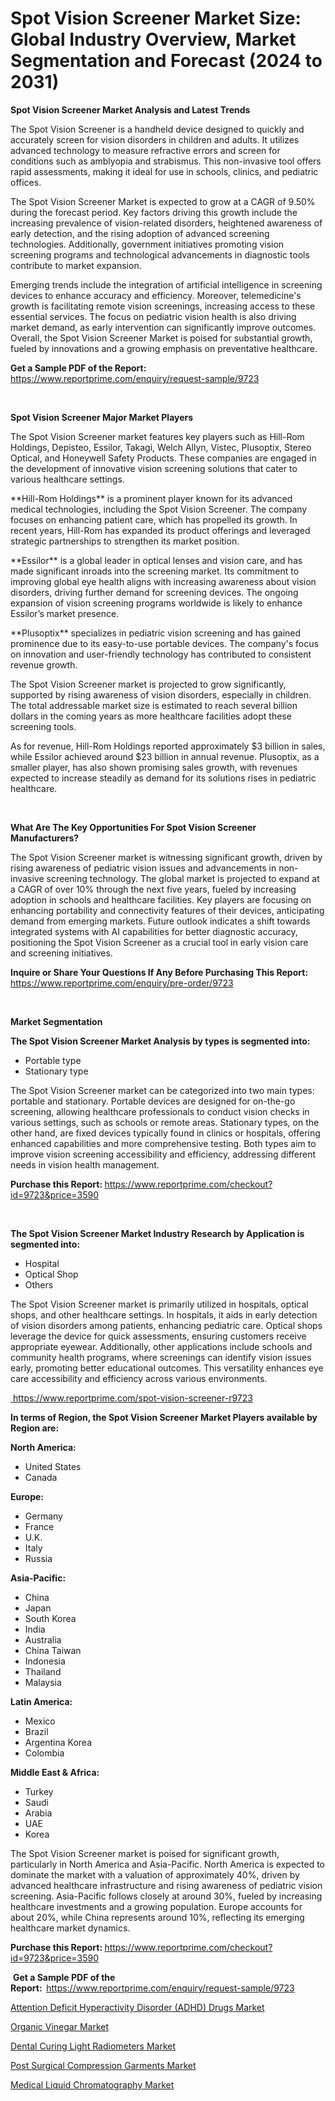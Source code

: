 <p><h1>Spot Vision Screener Market Size: Global Industry Overview, Market Segmentation and Forecast (2024 to 2031)</h1></p><p><strong>Spot Vision Screener Market Analysis and Latest Trends</strong></p>
<p><p>The Spot Vision Screener is a handheld device designed to quickly and accurately screen for vision disorders in children and adults. It utilizes advanced technology to measure refractive errors and screen for conditions such as amblyopia and strabismus. This non-invasive tool offers rapid assessments, making it ideal for use in schools, clinics, and pediatric offices.</p><p>The Spot Vision Screener Market is expected to grow at a CAGR of 9.50% during the forecast period. Key factors driving this growth include the increasing prevalence of vision-related disorders, heightened awareness of early detection, and the rising adoption of advanced screening technologies. Additionally, government initiatives promoting vision screening programs and technological advancements in diagnostic tools contribute to market expansion. </p><p>Emerging trends include the integration of artificial intelligence in screening devices to enhance accuracy and efficiency. Moreover, telemedicine's growth is facilitating remote vision screenings, increasing access to these essential services. The focus on pediatric vision health is also driving market demand, as early intervention can significantly improve outcomes. Overall, the Spot Vision Screener Market is poised for substantial growth, fueled by innovations and a growing emphasis on preventative healthcare.</p></p>
<p><strong>Get a Sample PDF of the Report:&nbsp;</strong> <a href="https://www.reportprime.com/enquiry/request-sample/9723?utm_campaign=32&utm_medium=2&utm_source=Github&utm_content=ia&utm_term=28112024&utm_id=spot-vision-screener">https://www.reportprime.com/enquiry/request-sample/9723</a></p>
<p>&nbsp;</p>
<p><strong>Spot Vision Screener Major Market Players</strong></p>
<p><p>The Spot Vision Screener market features key players such as Hill-Rom Holdings, Depisteo, Essilor, Takagi, Welch Allyn, Vistec, Plusoptix, Stereo Optical, and Honeywell Safety Products. These companies are engaged in the development of innovative vision screening solutions that cater to various healthcare settings.</p><p>**Hill-Rom Holdings** is a prominent player known for its advanced medical technologies, including the Spot Vision Screener. The company focuses on enhancing patient care, which has propelled its growth. In recent years, Hill-Rom has expanded its product offerings and leveraged strategic partnerships to strengthen its market position.</p><p>**Essilor** is a global leader in optical lenses and vision care, and has made significant inroads into the screening market. Its commitment to improving global eye health aligns with increasing awareness about vision disorders, driving further demand for screening devices. The ongoing expansion of vision screening programs worldwide is likely to enhance Essilor’s market presence.</p><p>**Plusoptix** specializes in pediatric vision screening and has gained prominence due to its easy-to-use portable devices. The company's focus on innovation and user-friendly technology has contributed to consistent revenue growth. </p><p>The Spot Vision Screener market is projected to grow significantly, supported by rising awareness of vision disorders, especially in children. The total addressable market size is estimated to reach several billion dollars in the coming years as more healthcare facilities adopt these screening tools.</p><p>As for revenue, Hill-Rom Holdings reported approximately $3 billion in sales, while Essilor achieved around $23 billion in annual revenue. Plusoptix, as a smaller player, has also shown promising sales growth, with revenues expected to increase steadily as demand for its solutions rises in pediatric healthcare.</p></p>
<p>&nbsp;</p>
<p><strong>What Are The Key Opportunities For Spot Vision Screener Manufacturers?</strong></p>
<p><p>The Spot Vision Screener market is witnessing significant growth, driven by rising awareness of pediatric vision issues and advancements in non-invasive screening technology. The global market is projected to expand at a CAGR of over 10% through the next five years, fueled by increasing adoption in schools and healthcare facilities. Key players are focusing on enhancing portability and connectivity features of their devices, anticipating demand from emerging markets. Future outlook indicates a shift towards integrated systems with AI capabilities for better diagnostic accuracy, positioning the Spot Vision Screener as a crucial tool in early vision care and screening initiatives.</p></p>
<p><strong>Inquire or Share Your Questions If Any Before Purchasing This Report:</strong> <a href="https://www.reportprime.com/enquiry/pre-order/9723?utm_campaign=32&utm_medium=2&utm_source=Github&utm_content=ia&utm_term=28112024&utm_id=spot-vision-screener">https://www.reportprime.com/enquiry/pre-order/9723</a></p>
<p>&nbsp;</p>
<p><strong>Market Segmentation</strong></p>
<p><strong>The Spot Vision Screener Market Analysis by types is segmented into:</strong></p>
<p><ul><li>Portable type</li><li>Stationary type</li></ul></p>
<p><p>The Spot Vision Screener market can be categorized into two main types: portable and stationary. Portable devices are designed for on-the-go screening, allowing healthcare professionals to conduct vision checks in various settings, such as schools or remote areas. Stationary types, on the other hand, are fixed devices typically found in clinics or hospitals, offering enhanced capabilities and more comprehensive testing. Both types aim to improve vision screening accessibility and efficiency, addressing different needs in vision health management.</p></p>
<p><strong>Purchase this Report:&nbsp;</strong><a href="https://www.reportprime.com/checkout?id=9723&price=3590&utm_campaign=32&utm_medium=2&utm_source=Github&utm_content=ia&utm_term=28112024&utm_id=spot-vision-screener">https://www.reportprime.com/checkout?id=9723&price=3590</a></p>
<p>&nbsp;</p>
<p><strong>The Spot Vision Screener Market Industry Research by Application is segmented into:</strong></p>
<p><ul><li>Hospital</li><li>Optical Shop</li><li>Others</li></ul></p>
<p><p>The Spot Vision Screener market is primarily utilized in hospitals, optical shops, and other healthcare settings. In hospitals, it aids in early detection of vision disorders among patients, enhancing pediatric care. Optical shops leverage the device for quick assessments, ensuring customers receive appropriate eyewear. Additionally, other applications include schools and community health programs, where screenings can identify vision issues early, promoting better educational outcomes. This versatility enhances eye care accessibility and efficiency across various environments.</p></p>
<p><a href="https://www.reportprime.com/spot-vision-screener-r9723?utm_campaign=32&utm_medium=2&utm_source=Github&utm_content=ia&utm_term=28112024&utm_id=spot-vision-screener">&nbsp;https://www.reportprime.com/spot-vision-screener-r9723</a></p>
<p><strong>In terms of Region, the Spot Vision Screener Market Players available by Region are:</strong></p>
<p>
    <p> <strong> North America: </strong>
        <ul>
            <li>United States</li>
            <li>Canada</li>
        </ul>
        </p> 
    <p> <strong> Europe: </strong>
        <ul>
            <li>Germany</li>
            <li>France</li>
            <li>U.K.</li>
            <li>Italy</li>
            <li>Russia</li>
        </ul>
        </p> 
    <p> <strong> Asia-Pacific: </strong>
        <ul>
            <li>China</li>
            <li>Japan</li>
            <li>South Korea</li>
            <li>India</li>
            <li>Australia</li>
            <li>China Taiwan</li>
            <li>Indonesia</li>
            <li>Thailand</li>
            <li>Malaysia</li>
        </ul>
        </p> 
    <p> <strong> Latin America: </strong>
        <ul>
            <li>Mexico</li>
            <li>Brazil</li>
            <li>Argentina Korea</li>
            <li>Colombia</li>
        </ul>
        </p> 
    <p> <strong> Middle East & Africa: </strong>
        <ul>
            <li>Turkey</li>
            <li>Saudi</li>
            <li>Arabia</li>
            <li>UAE</li>
            <li>Korea</li>
        </ul>
    </p>
    </p>
<p><p>The Spot Vision Screener market is poised for significant growth, particularly in North America and Asia-Pacific. North America is expected to dominate the market with a valuation of approximately 40%, driven by advanced healthcare infrastructure and rising awareness of pediatric vision screening. Asia-Pacific follows closely at around 30%, fueled by increasing healthcare investments and a growing population. Europe accounts for about 20%, while China represents around 10%, reflecting its emerging healthcare market dynamics.</p></p>
<p><strong>Purchase this Report: </strong><a href="https://www.reportprime.com/checkout?id=9723&price=3590&utm_campaign=32&utm_medium=2&utm_source=Github&utm_content=ia&utm_term=28112024&utm_id=spot-vision-screener">https://www.reportprime.com/checkout?id=9723&price=3590</a></p>
<p>&nbsp;<strong>Get a Sample PDF of the Report:&nbsp;&nbsp;</strong><a href="https://www.reportprime.com/enquiry/request-sample/9723?utm_campaign=32&utm_medium=2&utm_source=Github&utm_content=ia&utm_term=28112024&utm_id=spot-vision-screener">https://www.reportprime.com/enquiry/request-sample/9723</a></p>
<p><strong></strong></p>
<p><p><a href="https://issuu.com/reportprime-2/docs/attention-deficit-hyperactivity-dis_d55802a45f9e2c?utm_campaign=32&utm_medium=2&utm_source=Github&utm_content=ia&utm_term=28112024&utm_id=spot-vision-screener">Attention Deficit Hyperactivity Disorder (ADHD) Drugs Market</a></p><p><a href="https://www.linkedin.com/pulse/regulatory-landscape-its-influence-global-organic-vinegar-jzquf?utm_campaign=32&utm_medium=2&utm_source=Github&utm_content=ia&utm_term=28112024&utm_id=spot-vision-screener">Organic Vinegar Market</a></p><p><a href="https://issuu.com/reportprime-2/docs/dental-curing-light-radiometers-mar_7e17c38c54f766?utm_campaign=32&utm_medium=2&utm_source=Github&utm_content=ia&utm_term=28112024&utm_id=spot-vision-screener">Dental Curing Light Radiometers Market</a></p><p><a href="https://www.linkedin.com/pulse/trends-global-post-surgical-compression-garments-market-0kbqc?utm_campaign=32&utm_medium=2&utm_source=Github&utm_content=ia&utm_term=28112024&utm_id=spot-vision-screener">Post Surgical Compression Garments Market</a></p><p><a href="https://github.com/gerdabatiskzv9/Market-Research-Report-List-1/blob/main/medical-liquid-chromatography-market.md?utm_campaign=32&utm_medium=2&utm_source=Github&utm_content=ia&utm_term=28112024&utm_id=spot-vision-screener">Medical Liquid Chromatography Market</a></p></p>